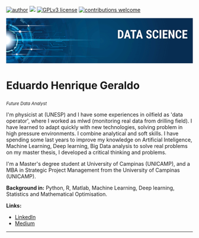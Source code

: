[![author](https://img.shields.io/badge/author-ehgeraldo-red.svg)](https://www.linkedin.com/in/mlwdfieldengineer) [![](https://img.shields.io/badge/python-3.7+-blue.svg)](https://www.python.org/downloads/release/python-365/) [![GPLv3 license](https://img.shields.io/badge/License-GPLv3-blue.svg)](http://perso.crans.org/besson/LICENSE.html) [![contributions welcome](https://img.shields.io/badge/contributions-welcome-brightgreen.svg?style=flat)](https://github.com/carlosfab/data_science/issues)

<p align="center">
  <img src="banner.png" >
</p>

# Eduardo Henrique Geraldo
<sub>*Future Data Analyst* </sub>

I'm physicist at (UNESP) and I have some experiences in oilfield as 'data operator', where I worked as mlwd (monitoring real data from drilling field). I have learned to adapt quickly with new technologies, solving problem in high pressure environments. I combine analytical and soft skills. I have spending some last years to improve my knowledge on Artificial Inteligence, Machine Learning, Deep learning, Big Data analysis to solve real problems on my master thesis, I developed a critical thinking and problems.

I'm a Master's degree student at University of Campinas (UNICAMP), and a MBA in Strategic Project Management from the University of Campinas (UNICAMP).

**Background in:** Python, R, Matlab, Machine Learning, Deep learning, Statistics and Mathematical Optimisation.

**Links:**

* [LinkedIn](https://www.linkedin.com/in/mlwdfieldengineer)
* [Medium](https://www.medium.com)


---




